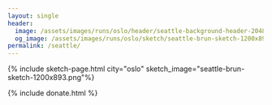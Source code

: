 ```yaml
---
layout: single
header:
  image: /assets/images/runs/oslo/header/seattle-background-header-2048x900.png
  og_image: /assets/images/runs/oslo/sketch/seattle-brun-sketch-1200x893.png
permalink: /seattle/
---
```


{% include sketch-page.html city="oslo" sketch_image="seattle-brun-sketch-1200x893.png"%} 

{% include donate.html %}  
  
  
